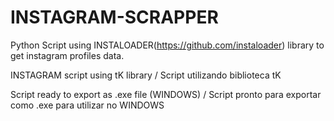 # INSTAGRAM-SCRAPPER
Python Script using INSTALOADER(https://github.com/instaloader) library to get instagram profiles data.

INSTAGRAM script using tK library / Script utilizando biblioteca tK

Script ready to export as .exe file (WINDOWS) / Script pronto para exportar como .exe para utilizar no WINDOWS
